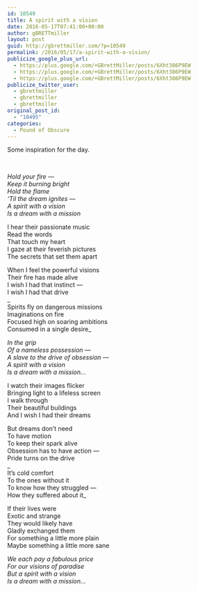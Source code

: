 ```yaml
---
id: 10549
title: A spirit with a vision
date: 2016-05-17T07:41:00+00:00
author: gBRETTmiller
layout: post
guid: http://gbrettmiller.com/?p=10549
permalink: /2016/05/17/a-spirit-with-a-vision/
publicize_google_plus_url:
  - https://plus.google.com/+GBrettMiller/posts/6Xht386P9EW
  - https://plus.google.com/+GBrettMiller/posts/6Xht386P9EW
  - https://plus.google.com/+GBrettMiller/posts/6Xht386P9EW
publicize_twitter_user:
  - gbrettmiller
  - gbrettmiller
  - gbrettmiller
original_post_id:
  - "10495"
categories:
  - Pound of Obscure
---
```

Some inspiration for the day.

<span class="embed-youtube" style="text-align:center; display: block;"></span>

&nbsp;

_Hold your fire —  
Keep it burning bright  
Hold the flame  
‘Til the dream ignites —  
A spirit with a vision  
Is a dream with a mission_

I hear their passionate music  
Read the words  
That touch my heart  
I gaze at their feverish pictures  
The secrets that set them apart

When I feel the powerful visions  
Their fire has made alive  
I wish I had that instinct —  
I wish I had that drive  
_  
Spirits fly on dangerous missions  
Imaginations on fire  
Focused high on soaring ambitions  
Consumed in a single desire_

_In the grip  
Of a nameless possession —  
A slave to the drive of obsession —  
A spirit with a vision  
Is a dream with a mission…_

I watch their images flicker  
Bringing light to a lifeless screen  
I walk through  
Their beautiful buildings  
And I wish I had their dreams

But dreams don’t need  
To have motion  
To keep their spark alive  
Obsession has to have action —  
Pride turns on the drive  
_  
It’s cold comfort  
To the ones without it  
To know how they struggled —  
How they suffered about it_

If their lives were  
Exotic and strange  
They would likely have  
Gladly exchanged them  
For something a little more plain  
Maybe something a little more sane

_We each pay a fabulous price  
For our visions of paradise  
But a spirit with a vision  
Is a dream with a mission…_